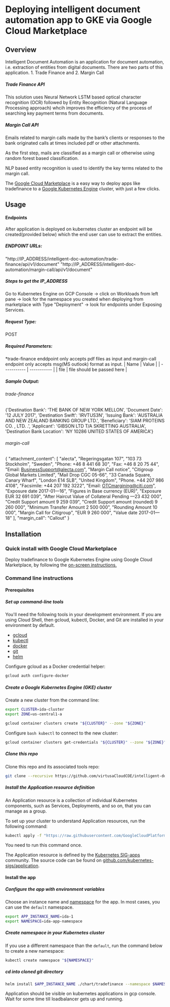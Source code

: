 
# Deploying intelligent document automation app to GKE via Google Cloud Marketplace

## Overview
Intelligent Document Automation is an application for document automation, i.e. extraction of entities from digital documents. There are two parts of this application. 1. Trade Finance and 2. Margin Call


##### Trade Finance API
This solution uses Neural Network LSTM based optical character recognition (OCR) followed by Entity Recognition (Natural Language Processing approach) whcih improves the efficiency of the process of searching key payment terms from documents.

##### Margin Call API
Emails related to margin calls made by the bank’s clients or responses to the bank originated calls at times included pdf or other attachments.

As the first step, mails are classified as a margin call or otherwise using random forest based classification.

NLP based entity recognition is used to identify the key terms related to the margin call.

The 
[Google Cloud Marketplace][1] 
is a easy way to deploy apps like tradefinance to a 
[Google Kubernetes Engine][2] 
cluster, with just a few clicks.

[1]: https://console.cloud.google.com/
[2]: https://cloud.google.com/kubernetes-engine/

## Usage
#### Endpoints
After application is deployed on kubernetes cluster an endpoint will be created(provided below) which the end user can use to extract the entities.

##### ENDPOINT URLs: 
 
"http://IP_ADDRESS/intelligent-doc-automation/trade-finance/api/v1/document"
"http://IP_ADDRESS/intelligent-doc-automation/margin-call/api/v1/document"

##### Steps to get the IP_ADDRESS
Go to Kubernetes Engine on GCP Console -> click on Workloads from left pane -> look for the namespace you created when deploying from marketplace with Type "Deployment" -> look for endpoints under Exposing Services.

##### Request Type: 
POST

##### Required Parameters:
  *trade-finance enddpoint only accepts pdf files as input and margin-call endpoint only accepts msg(MS outlook) format as input.
  | Name      | Value |
  | ----------- | ----------- |
  | file      | file should be passed here       |

##### Sample Output:
###### trade-finance
{'Destination Bank': 'THE BANK OF NEW YORK MELLON', 'Document Date': '12 JULY 2017', 'Destination Swift': 'IRVTUS3N', 'Issuing Bank': 'AUSTRALIA AND NEW ZEALAND BANKING GROUP LTD.', 'Beneficiary': 'SIAM PROTEINS CO. , LTD. .', 'Applicant': 'GIBSON LTD T/A SKRETTING AUSTRALIA', 'Destination Bank Location': 'NY 10286 UNITED STATES OF AMERICA'}

###### margin-call
{
  "attachment_content": [
    "alecta",
    "Regeringsgatan 107",
    "103 73 Stockholm",
    "Sweden",
    "Phone: +46 8 441 68 30",
    "Fax: +46 8 20 75 44",
    "Email: BusinessSupport@alecta.com",
    "Margin Call notice",
    "Citigroup Global Markets Limited",
    "Mail Drop CGC 05-66",
    "33 Canada Square, Canary Wharf",
    "London E14 SLB",
    "United Kingdom",
    "Phone. +44 207 986 4108",
    "Facsimile: +44 207 192 3222",
    "Email: OTCmargining@citi.com",
    "Exposure date 2017-01—16",
    "Figures in Base currency (EUR)",
    "Exposure EUR 32 691 039",
    "After Haircut Value of Collateral Pending —23 432 000",
    "Credit Support amount 9 259 039",
    "Credit Support amount (rounded) 9 260 000",
    "Minimum Transfer Amount 2 500 000",
    "Rounding Amount 10 000",
    "Margin Call for Citigroup",
    "EUR 9 260 000",
    "Value date 2017-01—18"
  ],
  "margin_call": "Callout"
}

## Installation

### Quick install with Google Cloud Marketplace

Deploy tradefinance to Google Kubernetes Engine using Google Cloud Marketplace, by following the [on-screen instructions.]()

### Command line instructions

#### Prerequisites

##### Set up command-line tools

You'll need the following tools in your development environment. If you are using Cloud Shell, then gcloud, kubectl, Docker, and Git are installed in your environment by default.

* [gcloud](https://cloud.google.com/sdk/gcloud/)
* [kubectl](https://kubernetes.io/docs/reference/kubectl/overview/)
* [docker](https://docs.docker.com/install/)
* [git](https://git-scm.com/book/en/v2/Getting-Started-Installing-Git)
* [helm](https://helm.sh/)

Configure gcloud as a Docker credential helper:

```bash
gcloud auth configure-docker
```

##### Create a Google Kubernetes Engine (GKE) cluster

Create a new cluster from the command line:

```bash
export CLUSTER=ida-cluster
export ZONE=us-central1-a

gcloud container clusters create "${CLUSTER}" --zone "${ZONE}"
```

Configure ```bash kubectl``` to connect to the new cluster:
```bash 
gcloud container clusters get-credentials "${CLUSTER}" --zone "${ZONE}"
```

##### Clone this repo

Clone this repo and its associated tools repo:

```bash
git clone --recursive https://github.com/virtusaCloudCOE/intelligent-doc-automation.git
```

##### Install the Application resource definition

An Application resource is a collection of individual Kubernetes components, such as Services, Deployments, and so on, that you can manage as a group.

To set up your cluster to understand Application resources, run the following command:

```bash
kubectl apply -f "https://raw.githubusercontent.com/GoogleCloudPlatform/marketplace-k8s-app-tools/master/crd/app-crd.yaml"
```

You need to run this command once.

The Application resource is defined by the [Kubernetes SIG-apps](https://github.com/kubernetes/community/tree/master/sig-apps) community. The source code can be found on [github.com/kubernetes-sigs/application](https://github.com/kubernetes-sigs/application).

#### Install the app


##### Configure the app with environment variables

Choose an instance name and [namespace](https://kubernetes.io/docs/concepts/overview/working-with-objects/namespaces/) for the app. In most cases, you can use the ```default``` namespace.

```bash 
export APP_INSTANCE_NAME=ida-1
export NAMESPACE=ida-app-namespace
```

##### Create namespace in your Kubernetes cluster

If you use a different namespace than the ```default```, run the command below to create a new namespace:

```bash
kubectl create namespace "${NAMESPACE}"
````
##### cd into cloned git directory

```bash
helm install $APP_INSTANCE_NAME ./chart/tradefinance --namespace $NAMESPACE 
```
Application should be visible on kubernetes applications in gcp console. Wait for some time till loadbalancer gets up and running.
